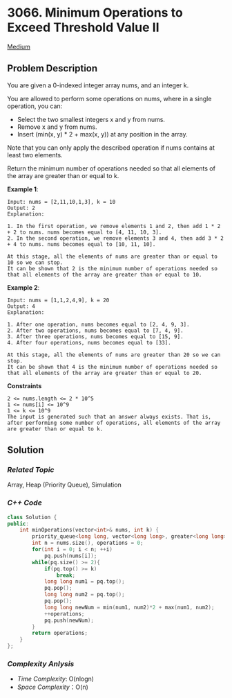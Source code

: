 # 3066. Minimum Operations to Exceed Threshold Value II
[Medium](https://leetcode.com/problems/minimum-operations-to-exceed-threshold-value-ii/description/)

## Problem Description

You are given a 0-indexed integer array nums, and an integer k.

You are allowed to perform some operations on nums, where in a single operation, you can:

  - Select the two smallest integers x and y from nums.
  - Remove x and y from nums.
  - Insert (min(x, y) * 2 + max(x, y)) at any position in the array.

Note that you can only apply the described operation if nums contains at least two elements.

Return the minimum number of operations needed so that all elements of the array are greater than or equal to k.

**Example 1**:
```
Input: nums = [2,11,10,1,3], k = 10
Output: 2
Explanation:

1. In the first operation, we remove elements 1 and 2, then add 1 * 2 + 2 to nums. nums becomes equal to [4, 11, 10, 3].
2. In the second operation, we remove elements 3 and 4, then add 3 * 2 + 4 to nums. nums becomes equal to [10, 11, 10].

At this stage, all the elements of nums are greater than or equal to 10 so we can stop. 
It can be shown that 2 is the minimum number of operations needed so that all elements of the array are greater than or equal to 10.
```
**Example 2**:
```
Input: nums = [1,1,2,4,9], k = 20
Output: 4
Explanation:

1. After one operation, nums becomes equal to [2, 4, 9, 3]. 
2. After two operations, nums becomes equal to [7, 4, 9]. 
3. After three operations, nums becomes equal to [15, 9]. 
4. After four operations, nums becomes equal to [33].

At this stage, all the elements of nums are greater than 20 so we can stop. 
It can be shown that 4 is the minimum number of operations needed so that all elements of the array are greater than or equal to 20.
```

**Constraints**
```
2 <= nums.length <= 2 * 10^5
1 <= nums[i] <= 10^9
1 <= k <= 10^9
The input is generated such that an answer always exists. That is, after performing some number of operations, all elements of the array are greater than or equal to k.
```

## Solution

### _Related Topic_
   Array, Heap (Priority Queue), Simulation

### _C++ Code_
```cpp
class Solution {
public:
    int minOperations(vector<int>& nums, int k) {
        priority_queue<long long, vector<long long>, greater<long long>> pq;
        int n = nums.size(), operations = 0;
        for(int i = 0; i < n; ++i)
            pq.push(nums[i]);
        while(pq.size() >= 2){
            if(pq.top() >= k)
                break;
            long long num1 = pq.top();
            pq.pop();
            long long num2 = pq.top();
            pq.pop();
            long long newNum = min(num1, num2)*2 + max(num1, num2);
            ++operations;
            pq.push(newNum);
        }
        return operations;
    }
};
```

### _Complexity Anlysis_
- _Time Complexity_: O(nlogn)
- _Space Complexity_：O(n)
